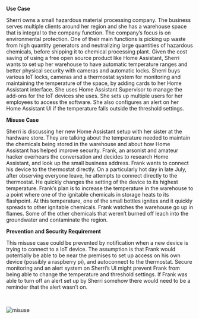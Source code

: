 
**Use Case**

Sherri owns a small hazardous material processing company. The business serves multiple clients around her region and she has a warehouse space that is 
integral to the company function. The company’s focus is on environmental protection. One of their main functions is picking up waste from high quantity 
generators and neutralizing large quantities of hazardous chemicals, before shipping it to chemical processing plant. Given the cost saving of using a 
free open source product like Home Assistant, Sherri wants to set up her warehouse to have automatic temperature ranges and better physical security 
with cameras and automatic locks. Sherri buys various IoT locks, cameras and a thermostat system for monitoring and maintaining the temperature of the 
space, by adding cards to her Home Assistant interface. She uses Home Assistant Supervisor to manage the add-ons for the IoT devices 
she uses. She sets up multiple users for her employees to access the software. She also configures an alert on her Home Assistant UI if the temperature
falls outside the threshold settings.

**Misuse Case**

Sherri is discussing her new Home Assistant setup with her sister at the hardware store. They are talking about the temperature needed to maintain the 
chemicals being stored in the warehouse and about how Home Assistant has helped improve security. Frank, an arsonist and amateur hacker overhears the 
conversation and decides to research Home Assistant, and look up the small business address. Frank wants to connect his device to the thermostat directly.
On a particularly hot day in late July, after observing everyone leave, he attempts to connect directly to the thermostat. He quickly changes the setting 
of the device to its highest temperature. 
Frank’s plan is to increase the temperature in the warehouse to a point where one of the ignitable chemicals in storage heats to its flashpoint. At this 
temperature, one of the small bottles ignites and it quickly spreads to other ignitable chemicals. Frank watches the warehouse go up in flames. Some of 
the other chemicals that weren’t burned off leach into the groundwater and contaminate the region.

**Prevention and Security Requirement**

This misuse case could be prevented by notification when a new device is trying to connect to a IoT device. The assumption is that Frank would potentially 
be able to be near the premises to set up access on his own device (possibly a raspberry pi), and autoconnect to the thermostat. Secure monitoring and an 
alert system on Sherri’s UI might prevent Frank from being able to change the temperature and threshold settings. If Frank was able to turn off an alert 
set up by Sherri somehow there would need to be a reminder that the alert wasn’t on.

<br>

![misuse](https://user-images.githubusercontent.com/63809979/134778061-7c182401-b10f-4b32-825a-ca5d2ceb3f0c.png)
